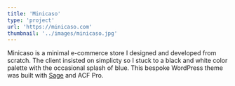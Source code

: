 ```yaml
---
title: 'Minicaso'
type: 'project'
url: 'https://minicaso.com'
thumbnail: '../images/minicaso.jpg'
---
```


Minicaso is a minimal e-commerce store I designed and developed from scratch. The client insisted on simplicty so I stuck to a black and white color palette with the occasional splash of blue. This bespoke WordPress theme was built with [Sage](https://roots.io/sage/) and ACF Pro.